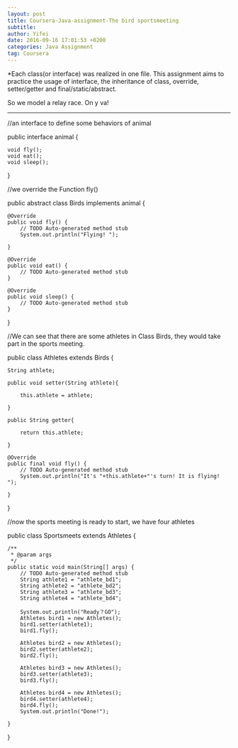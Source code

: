 ```yaml
---
layout: post
title: Coursera-Java-assignment-The bird sportsmeeting
subtitle: 
author: Yifei
date: 2016-09-16 17:01:53 +0200
categories: Java Assignment
tag: Coursera
---
```


*Each class(or interface) was realized in one file. This assignment aims to practice the usage of interface, the inheritance of class, override, setter/getter and final/static/abstract. 

So we model a relay race. On y va!

________________________________________________________________________________________________________

//an interface to define some behaviors of animal

public interface animal {
	
	void fly();
	void eat();
	void sleep();

}

//we override the Function fly()

public abstract class Birds implements animal {
	
	@Override
	public void fly() {
		// TODO Auto-generated method stub
		System.out.println("Flying! ");

	}

	@Override
	public void eat() {
		// TODO Auto-generated method stub
	}

	@Override
	public void sleep() {
		// TODO Auto-generated method stub
	}

}

//We can see that there are some athletes in Class Birds, they would take part in the sports meeting.

public class Athletes extends Birds {
	
	String athlete;
	
	public void setter(String athlete){
		
		this.athlete = athlete;
		
	}
	
	public String getter{
		
		return this.athlete;
		
	}
	
	@Override
	public final void fly() {
		// TODO Auto-generated method stub
		System.out.println("It's "+this.athlete+"'s turn! It is flying! ");

	}
}

//now the sports meeting is ready to start, we have four athletes

public class Sportsmeets extends Athletes {

	/**
	 * @param args
	 */
	public static void main(String[] args) {
		// TODO Auto-generated method stub
		String athlete1 = "athlete_bd1";
		String athlete2 = "athlete_bd2";
		String athlete3 = "athlete_bd3";
		String athlete4 = "athlete_bd4";

		System.out.println("Ready？GO");
		Athletes bird1 = new Athletes();
		bird1.setter(athlete1);
		bird1.fly();
		
		Athletes bird2 = new Athletes();
		bird2.setter(athlete2);
		bird2.fly();
		
		Athletes bird3 = new Athletes();
		bird3.setter(athlete3);
		bird3.fly();
		
		Athletes bird4 = new Athletes();
		bird4.setter(athlete4);
		bird4.fly();
		System.out.println("Done!");

	}

}
